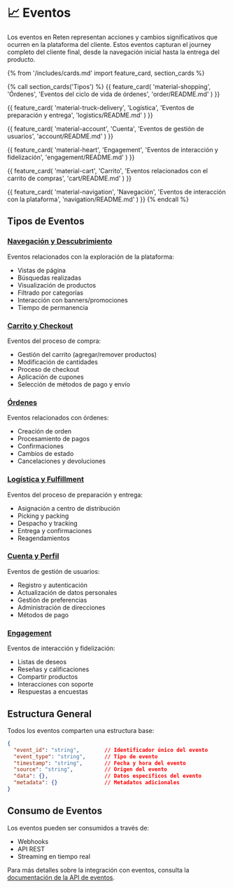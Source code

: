 # 📈 Eventos

Los eventos en Reten representan acciones y cambios significativos que ocurren en la plataforma del cliente. Estos eventos capturan el journey completo del cliente final, desde la navegación inicial hasta la entrega del producto.

{% from '/includes/cards.md' import feature_card, section_cards %}

{% call section_cards('Tipos') %}
{{ feature_card(
    'material-shopping',
    'Órdenes',
    'Eventos del ciclo de vida de órdenes',
    'order/README.md'
) }}

{{ feature_card(
    'material-truck-delivery',
    'Logística',
    'Eventos de preparación y entrega',
    'logistics/README.md'
) }}

{{ feature_card(
    'material-account',
    'Cuenta',
    'Eventos de gestión de usuarios',
    'account/README.md'
) }}

{{ feature_card(
    'material-heart',
    'Engagement',
    'Eventos de interacción y fidelización',
    'engagement/README.md'
) }}

{{ feature_card(
    'material-cart',
    'Carrito',
    'Eventos relacionados con el carrito de compras',
    'cart/README.md'
) }}

{{ feature_card(
    'material-navigation',
    'Navegación',
    'Eventos de interacción con la plataforma',
    'navigation/README.md'
) }}
{% endcall %}

## Tipos de Eventos

### [Navegación y Descubrimiento](./navigation/README.md)
Eventos relacionados con la exploración de la plataforma:

- Vistas de página
- Búsquedas realizadas
- Visualización de productos
- Filtrado por categorías
- Interacción con banners/promociones
- Tiempo de permanencia

### [Carrito y Checkout](./cart/README.md)
Eventos del proceso de compra:

- Gestión del carrito (agregar/remover productos)
- Modificación de cantidades
- Proceso de checkout
- Aplicación de cupones
- Selección de métodos de pago y envío

### [Órdenes](./order/README.md)
Eventos relacionados con órdenes:

- Creación de orden
- Procesamiento de pagos
- Confirmaciones
- Cambios de estado
- Cancelaciones y devoluciones

### [Logística y Fulfillment](./logistics/README.md)
Eventos del proceso de preparación y entrega:

- Asignación a centro de distribución
- Picking y packing
- Despacho y tracking
- Entrega y confirmaciones
- Reagendamientos

### [Cuenta y Perfil](./account/README.md)
Eventos de gestión de usuarios:

- Registro y autenticación
- Actualización de datos personales
- Gestión de preferencias
- Administración de direcciones
- Métodos de pago

### [Engagement](./engagement/README.md)
Eventos de interacción y fidelización:

- Listas de deseos
- Reseñas y calificaciones
- Compartir productos
- Interacciones con soporte
- Respuestas a encuestas

## Estructura General

Todos los eventos comparten una estructura base:

```json
{
  "event_id": "string",        // Identificador único del evento
  "event_type": "string",      // Tipo de evento
  "timestamp": "string",       // Fecha y hora del evento
  "source": "string",          // Origen del evento
  "data": {},                  // Datos específicos del evento
  "metadata": {}               // Metadatos adicionales
}
```

## Consumo de Eventos

Los eventos pueden ser consumidos a través de:
- Webhooks
- API REST
- Streaming en tiempo real

Para más detalles sobre la integración con eventos, consulta la [documentación de la API de eventos](../integration/events_api.md). 
